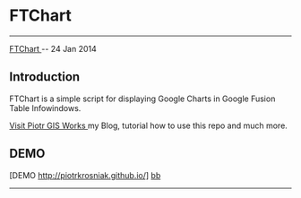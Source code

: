 FTChart
=======
--------

[FTChart ][dl] -- 24 Jan 2014

[dl]: https://github.com/PiotrKrosniak/FTchart/archive/master.zip


Introduction
------------

FTChart is a simple script for displaying Google Charts in Google Fusion Table Infowindows.

[Visit Piotr GIS Works ][aa] my Blog, tutorial how to use this repo and much more.

[aa]: http://piotrgisworks.blogspot.com/ 

DEMO
------------

[DEMO http://piotrkrosniak.github.io/] [bb]

[bb]: http://piotrkrosniak.github.io/chart_demo.html

----------------

  
